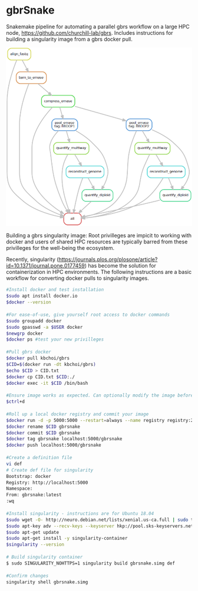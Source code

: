 # gbrSnake
Snakemake pipeline for automating a parallel gbrs workflow on a large HPC node, https://github.com/churchill-lab/gbrs. 
Includes instructions for building a singularity image from a gbrs docker pull. 

![gbrSnake Sample DAG](https://github.com/exsquire/gbrSnake/blob/master/img/gbrSnake.PNG)

Building a gbrs singularity image:
Root privilleges are impicit to working with docker and users of shared HPC resources are typically barred from these privilleges for the well-being the ecosystem. 

Recently, singularity (https://journals.plos.org/plosone/article?id=10.1371/journal.pone.0177459) has become the solution for containerization in HPC environments. The following instructions are a basic workflow for converting docker pulls to singularity images. 

```bash
#Install docker and test installation
$sudo apt install docker.io
$docker --version

#For ease-of-use, give yourself root access to docker commands
$sudo groupadd docker
$sudo gpasswd -a $USER docker
$newgrp docker
$docker ps #test your new privilleges

#Pull gbrs docker
$docker pull kbchoi/gbrs
$CID=$(docker run -dt kbchoi/gbrs)
$echo $CID > CID.txt
$docker cp CID.txt $CID:./
$docker exec -it $CID /bin/bash

#Ensure image works as expected. Can optionally modify the image before committing it, but beware of what you might break in the process
$ctrl+d

#Roll up a local docker registry and commit your image
$docker run -d -p 5000:5000 --restart=always --name registry registry:2
$docker rename $CID gbrsnake
$docker commit $CID gbrsnake
$docker tag gbrsnake localhost:5000/gbrsnake
$docker push localhost:5000/gbrsnake

#Create a definition file
vi def
# Create def file for singularity
Bootstrap: docker
Registry: http://localhost:5000
Namespace:
From: gbrsnake:latest
:wq

#Install singularity - instructions are for Ubuntu 18.04
$sudo wget -O- http://neuro.debian.net/lists/xenial.us-ca.full | sudo tee /etc/apt/sources.list.d/neurodebian.sources.list
$sudo apt-key adv --recv-keys --keyserver hkp://pool.sks-keyservers.net:80 0xA5D32F012649A5A9
$sudo apt-get update
$sudo apt-get install -y singularity-container
$singularity --version

# Build singularity container
$ sudo SINGULARITY_NOHTTPS=1 singularity build gbrsnake.simg def

#Confirm changes 
singularity shell gbrsnake.simg

```

